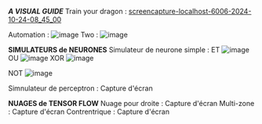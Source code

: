 ***A VISUAL GUIDE***
Train your dragon : [screencapture-localhost-6006-2024-10-24-08_45_00](https://github.com/user-attachments/assets/d9fa658a-eeab-4905-9776-89c292cec8f6)

Automation : ![image](https://github.com/user-attachments/assets/d32fdda9-ee0b-4713-a1b5-bb094f2742aa)
Two : ![image](https://github.com/user-attachments/assets/969d8f1f-e556-49e7-baaa-42b1ed2d7b31)

**SIMULATEURS de NEURONES**
Simulateur de neurone simple :
ET ![image](https://github.com/user-attachments/assets/8164fb61-c3c7-420c-9e64-167bb9d7ccca)
OU ![image](https://github.com/user-attachments/assets/2d1b3bf8-5817-4849-a575-784584c700f7)
XOR 
![image](https://github.com/user-attachments/assets/1d9456cc-13a8-4992-a443-dd2575af2422)

NOT 
![image](https://github.com/user-attachments/assets/225d54b6-a774-4ddf-8b30-f44226805728)

Simnulateur de perceptron : Capture d'écran

**NUAGES de TENSOR FLOW**
Nuage pour droite : Capture d'écran
Multi-zone : Capture d'écran
Contrentrique : Capture d'écran



